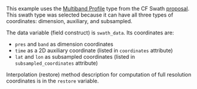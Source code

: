 This example uses the [Multiband Profile](https://github.com/Unidata/EC-netCDF-CF/blob/master/swath/swath.adoc#multiband-profile) type from the CF Swath [proposal](https://github.com/Unidata/EC-netCDF-CF/blob/master/swath/swath.adoc). This swath type was selected because it can have all three types of coordinates: dimension, auxiliary, and subsampled.

The data variable (field construct) is `swath_data`. Its coordinates are:
* `pres` and `band` as dimension coordinates
* `time` as a 2D auxiliary coordinate (listed in `coordinates` attribute)
* `lat` and `lon` as subsampled coordinates (listed in `subsampled_coordinates` attribute)

Interpolation (restore) method description for computation of full resolution coordinates is in the `restore` variable.
